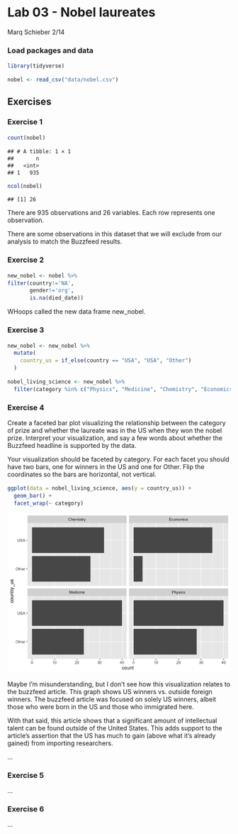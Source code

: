 Lab 03 - Nobel laureates
================
Marq Schieber
2/14

### Load packages and data

``` r
library(tidyverse) 
```

``` r
nobel <- read_csv("data/nobel.csv")
```

## Exercises

### Exercise 1

``` r
count(nobel)
```

    ## # A tibble: 1 × 1
    ##       n
    ##   <int>
    ## 1   935

``` r
ncol(nobel)
```

    ## [1] 26

There are 935 observations and 26 variables. Each row represents one
observation.

There are some observations in this dataset that we will exclude from
our analysis to match the Buzzfeed results.

### Exercise 2

``` r
new_nobel <- nobel %>%
filter(country!='NA',
       gender!='org',
       is.na(died_date))
```

WHoops called the new data frame new_nobel.

### Exercise 3

``` r
new_nobel <- new_nobel %>%
  mutate(
    country_us = if_else(country == "USA", "USA", "Other")
  )
```

``` r
nobel_living_science <- new_nobel %>%
  filter(category %in% c("Physics", "Medicine", "Chemistry", "Economics"))
```

### Exercise 4

Create a faceted bar plot visualizing the relationship between the
category of prize and whether the laureate was in the US when they won
the nobel prize. Interpret your visualization, and say a few words about
whether the Buzzfeed headline is supported by the data.

Your visualization should be faceted by category. For each facet you
should have two bars, one for winners in the US and one for Other. Flip
the coordinates so the bars are horizontal, not vertical.

``` r
ggplot(data = nobel_living_science, aes(y = country_us)) +
  geom_bar() +
  facet_wrap(~ category)
```

![](lab-03_files/figure-gfm/unnamed-chunk-3-1.png)<!-- -->

Maybe I’m misunderstanding, but I don’t see how this visualization
relates to the buzzfeed article. This graph shows US winners vs. outside
foreign winners. The buzzfeed article was focused on solely US winners,
albeit those who were born in the US and those who immigrated here.

With that said, this article shows that a significant amount of
intellectual talent can be found outside of the United States. This adds
support to the article’s assertion that the US has much to gain (above
what it’s already gained) from importing researchers.

…

### Exercise 5

…

### Exercise 6

…
